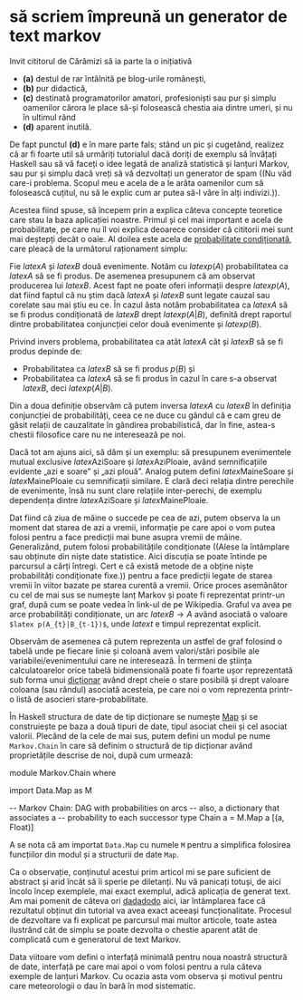să scriem împreună un generator de text markov
==============================================

Invit cititorul de Cărămizi să ia parte la o inițiativă 

* **(a)** destul de rar întâlnită pe blog-urile românești,
* **(b)** pur didactică,
* **(c)** destinată programatorilor amatori, profesioniști sau pur și
  simplu oamenilor cărora le place să-și folosească chestia aia dintre umeri,
  și nu în ultimul rând
* **(d)** aparent inutilă.

De fapt punctul **(d)** e în mare parte fals; stând un pic și cugetând,
realizez că ar fi foarte util să urmăriți tutorialul dacă doriți de exemplu să
învățați Haskell sau să vă faceți o idee legată de analiză statistică și
lanțuri Markov, sau pur și simplu dacă vreți să vă dezvoltați un generator de
spam ((Nu văd care-i problema. Scopul meu e acela de a le arăta oamenilor cum
să folosească cuțitul, nu să le explic cum ar putea să-l vâre în alți
indivizi.)).

Acestea fiind spuse, să începem prin a explica câteva concepte teoretice care
stau la baza aplicației noastre. Primul și cel mai important e acela de
probabilitate, pe care nu îl voi explica deoarece consider că cititorii mei
sunt mai deștepți decât o oaie. Al doilea este acela de [probabilitate
condiționată](http://en.wikipedia.org/wiki/Conditional_probability "Conditional
probability"), care pleacă de la următorul raționament simplu:

Fie $latex A$ și $latex B$ două evenimente. Notăm cu $latex p(A)$
probabilitatea ca $latex A$ să se fi produs. De asemenea presupunem că am
observat producerea lui $latex B$. Acest fapt ne poate oferi informații despre
$latex p(A)$, dat fiind faptul că nu știm dacă $latex A$ și $latex B$ sunt
legate cauzal sau corelate sau mai știu eu ce. În cazul ăsta notăm
probabilitatea ca $latex A$ să se fi produs condiționată de $latex B$ drept
$latex p(A|B)$, definită drept raportul dintre probabilitatea conjuncției celor
două evenimente și $latex p(B)$.

Privind invers problema, probabilitatea ca atât $latex A$ cât și $latex B$ să
se fi produs depinde de:

* Probabilitatea ca $latex B$ să se fi produs $p(B)$ și
* Probabilitatea ca $latex A$ să se fi produs în cazul în care s-a observat
  $latex B$, deci $latex p(A|B)$.

Din a doua definiție observăm că putem inversa $latex A$ cu $latex B$ în
definiția conjuncției de probabilități, ceea ce ne duce cu gândul că e cam greu
de găsit relații de cauzalitate în gândirea probabilistică, dar în fine,
astea-s chestii filosofice care nu ne interesează pe noi.

Dacă tot am ajuns aici, să dăm și un exemplu: să presupunem evenimentele mutual
exclusive $latex \text{AziSoare}$ și $latex \text{AziPloaie}$, având
semnificațiile evidente „azi e soare” și „azi plouă”. Analog putem defini
$latex \text{MaineSoare}$ și $latex \text{MainePloaie}$ cu semnificații
similare. E clară deci relația dintre perechile de evenimente, însă nu sunt
clare relațiile inter-perechi, de exemplu dependența dintre $latex
\text{AziSoare}$ și $latex \text{MainePloaie}$.

Dat fiind că ziua de mâine o succede pe cea de azi, putem observa la un moment
dat starea de azi a vremii, informație pe care apoi o vom putea folosi pentru a
face predicții mai bune asupra vremii de mâine. Generalizând, putem folosi
probabilitățile condiționate ((Alese la întâmplare sau obținute din niște date
statistice. Aici discuția se poate întinde pe parcursul a cărți întregi. Cert e
că există metode de a obține niște probabilități condiționate fixe.)) pentru a
face predicții legate de starea vremii în viitor bazate pe starea curentă a
vremii. Orice proces asemănător cu cel de mai sus se numește lanț Markov și
poate fi reprezentat printr-un graf, după cum se poate vedea în link-ul de pe
Wikipedia. Graful va avea pe arce probabilități condiționate, un arc $latex B
\to A$ având asociată o valoare `$latex p(A_{t}|B_{t-1})$`, unde $latex t$ e
timpul reprezentat explicit.

Observăm de asemenea că putem reprezenta un astfel de graf folosind o tabelă
unde pe fiecare linie și coloană avem valori/stări posibile ale
variabilei/evenimentului care ne interesează. În termeni de știința
calculatoarelor orice tabelă bidimensională poate fi foarte ușor reprezentată
sub forma unui [dicționar](http://en.wikipedia.org/wiki/Associative_array
"Associative array") având drept cheie o stare posibilă și drept valoare
coloana (sau rândul) asociată acesteia, pe care noi o vom reprezenta printr-o
listă de asocieri stare-probabilitate.

În Haskell structura de date de tip dicționare se numește
[Map](http://www.haskell.org/ghc/docs/6.12.2/html/libraries/containers-0.3.0.0/Data-Map.html
"Data.Map") și se construiește pe baza a două tipuri de date, tipul asociat
cheii și cel asociat valorii. Plecând de la cele de mai sus, putem defini un modul
pe nume `Markov.Chain` în care să definim o structură de tip dicționar având
proprietățile descrise de noi, după cum urmează:

<p lang="haskell" line="1">
module Markov.Chain where

import Data.Map as M

-- Markov Chain: DAG with probabilities on arcs
-- also, a dictionary that associates a
-- probability to each successor
type Chain a = M.Map a [(a, Float)]
</p>

A se nota că am importat `Data.Map` cu numele `M` pentru a simplifica folosirea
funcțiilor din modul și a structurii de date `Map`.

Ca o observație, conținutul acestui prim articol mi se pare suficient de
abstract și arid încât să îi sperie pe diletanți. Nu vă panicați totuși, de
aici încolo încep exemplele, mai exact exemplul, adică aplicația de generat
text. Am mai pomenit de câteva ori [dadadodo](http://www.jwz.org/dadadodo
"dadadodo") aici, iar întâmplarea face că rezultatul obținut din tutorial va
avea exact aceeași funcționalitate. Procesul de dezvoltare va fi explicat pe
parcursul mai multor articole, toate astea ilustrând cât de simplu se poate
dezvolta o chestie aparent atât de complicată cum e generatorul de text Markov.

Data viitoare vom defini o interfață minimală pentru noua noastră structură de
date, interfață pe care mai apoi o vom folosi pentru a rula câteva exemple de
lanțuri Markov. Cu ocazia asta vom observa și motivul pentru care meteorologii
o dau în bară în mod sistematic.

